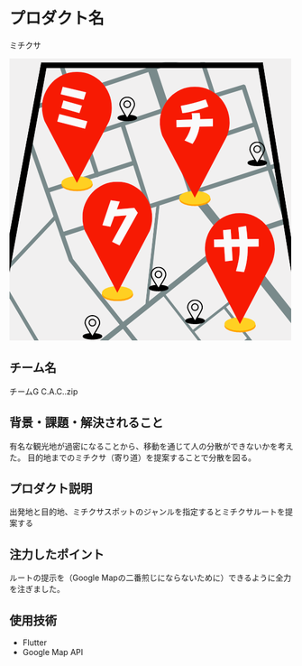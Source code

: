 # プロダクト名
ミチクサ

![プロダクト名](./assets/images/img_1.png)


## チーム名
チームG C.A.C..zip


## 背景・課題・解決されること
有名な観光地が過密になることから、移動を通じて人の分散ができないかを考えた。 
目的地までのミチクサ（寄り道）を提案することで分散を図る。


## プロダクト説明
出発地と目的地、ミチクサスポットのジャンルを指定するとミチクサルートを提案する

## 注力したポイント
ルートの提示を（Google Mapの二番煎じにならないために）できるように全力を注ぎました。


## 使用技術
- Flutter
- Google Map API
